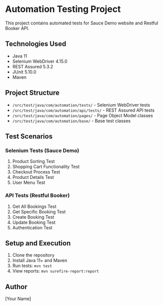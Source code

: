 # Automation Testing Project

This project contains automated tests for Sauce Demo website and Restful Booker API.

## Technologies Used

- Java 11
- Selenium WebDriver 4.15.0
- REST Assured 5.3.2
- JUnit 5.10.0
- Maven

## Project Structure

- `/src/test/java/com/automation/tests/` - Selenium WebDriver tests
- `/src/test/java/com/automation/api/tests/` - REST Assured API tests
- `/src/test/java/com/automation/pages/` - Page Object Model classes
- `/src/test/java/com/automation/base/` - Base test classes

## Test Scenarios

### Selenium Tests (Sauce Demo)

1. Product Sorting Test
2. Shopping Cart Functionality Test
3. Checkout Process Test
4. Product Details Test
5. User Menu Test

### API Tests (Restful Booker)

1. Get All Bookings Test
2. Get Specific Booking Test
3. Create Booking Test
4. Update Booking Test
5. Authentication Test

## Setup and Execution

1. Clone the repository
2. Install Java 11+ and Maven
3. Run tests: `mvn test`
4. View reports: `mvn surefire-report:report`

## Author

[Your Name]

